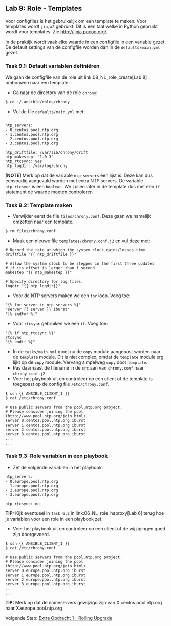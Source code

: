 ## Lab 9: Role - Templates

Voor configfiles is het gebruikelijk om een template te maken. Voor templates wordt ``jinja2`` gebruikt. Dit is een taal welke in Python gebruikt wordt voor templates. Zie http://jinja.pocoo.org/.

In de praktijk wordt vaak elke waarde in een configfile in een variable gezet. De default settings van de configfile worden dan in de ``defaults/main.yml`` gezet.

### Task 9.1: Default variablen definiëren

We gaan de configfile van de role uit link:08_NL_role_create[Lab 8] ombouwen naar een template.

* Ga naar de directory van de role ``chrony``:
```
$ cd ~/.ansible/roles/chrony
```
* Vul de file ``defaults/main.yml`` met:
```
---
ntp_servers:
- 0.centos.pool.ntp.org
- 1.centos.pool.ntp.org
- 2.centos.pool.ntp.org
- 3.centos.pool.ntp.org

ntp_driftfile: /var/lib/chrony/drift
ntp_makestep: "1.0 3"
ntp_rtcsync: yes
ntp_logdir: /var/log/chrony
```

**[NOTE]**
Merk op dat de variable ``ntp-servers`` een lijst is. Deze kan dus eenvoudig aangevuld worden met extra NTP servers. De variable ``ntp_rtcsync`` is een ``boolean``. We zullen later in de template dus met een ``if`` statement de waarde moeten controleren

### Task 9.2: Template maken

* Verwijder eerst de file ``files/chrony.conf``. Deze gaan we namelijk omzetten naar een template.
```
$ rm files/chrony.conf
```
* Maak een nieuwe file ``templates/chrony.conf.j2`` en vul deze met:
```
# Record the rate at which the system clock gains/losses time.
driftfile "{{ ntp_driftfile }}"

# Allow the system clock to be stepped in the first three updates
# if its offset is larger than 1 second.
makestep "{{ ntp_makestep }}"

# Specify directory for log files.
logdir "{{ ntp_logdir}}"
```
* Voor de NTP servers maken we een ``for`` loop. Voeg toe:
```
"{% for server in ntp_servers %}"
"server {{ server }} iburst"
"{% endfor %}"
```
* Voor ``rtcsync`` gebruiken we een ``if``. Voeg toe:
```
"{% if ntp_rtcsync %}"
rtcsync
"{% endif %}"
```
* In de ``tasks/main.yml`` moet nu de ``copy`` module aangepast worden naar de ``template`` module. Dit is niet complex, omdat de ``template`` module erg lijkt op de ``copy`` module. Vervang simpelweg ``copy`` door ``template``.
* Pas daarnaast de filename in de ``src`` aan van ``chrony.conf`` naar ``chrony.conf.j2``
* Voer het playbook uit en controleer op een client of de template is toegepast op de config file ``/etc/chrony.conf``.
```
$ ssh {{ ANSIBLE_CLIENT_1 }}
$ cat /etc/chrony.conf
```
```
# Use public servers from the pool.ntp.org project.
# Please consider joining the pool (http://www.pool.ntp.org/join.html).
server 0.centos.pool.ntp.org iburst
server 1.centos.pool.ntp.org iburst
server 2.centos.pool.ntp.org iburst
server 3.centos.pool.ntp.org iburst
...
...
```


### Task 9.3: Role variablen in een playbook

* Zet de volgende variablen in het playbook:
```
ntp_servers:
- 0.europe.pool.ntp.org
- 1.europe.pool.ntp.org
- 2.europe.pool.ntp.org
- 3.europe.pool.ntp.org

ntp_rtcsync: no
```

**TIP:** Kijk eventueel in ``Task 6.2`` in link:06_NL_role_haproxy[Lab 6] terug hoe je variablen voor een role in een playbook zet.

* Voer het playbook uit en controleer op een client of de wijzigingen goed zijn doorgevoerd.
```
$ ssh {{ ANSIBLE_CLIENT_1 }}
$ cat /etc/chrony.conf
```
```
# Use public servers from the pool.ntp.org project.
# Please consider joining the pool (http://www.pool.ntp.org/join.html).
server 0.europe.pool.ntp.org iburst
server 1.europe.pool.ntp.org iburst
server 2.europe.pool.ntp.org iburst
server 3.europe.pool.ntp.org iburst
...
...
```
**TIP:** Merk op dat de nameservers gewijzigd zijn van X.centos.pool.ntp.org naar X.europe.pool.ntp.org


Volgende Stap: [Extra Opdracht 1 - Rolling Upgrade](E1_NL_rolling_updates.md)
